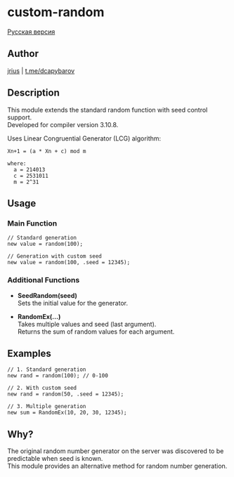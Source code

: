 # custom-random

[Русская версия](README.ru.md)

## Author
[jrius](https://vk.com/s.fridom) | [t.me/dcapybarov](https://t.me/dcapybarov)

## Description

This module extends the standard random function with seed control support.  
Developed for compiler version 3.10.8.

Uses Linear Congruential Generator (LCG) algorithm:
```
Xn+1 = (a * Xn + c) mod m

where:
  a = 214013
  c = 2531011
  m = 2^31
```

## Usage

### Main Function

```pawn
// Standard generation
new value = random(100);

// Generation with custom seed
new value = random(100, .seed = 12345);
```

### Additional Functions

- **SeedRandom(seed)**  
  Sets the initial value for the generator.

- **RandomEx(...)**  
  Takes multiple values and seed (last argument).  
  Returns the sum of random values for each argument.

## Examples

```pawn
// 1. Standard generation
new rand = random(100); // 0-100

// 2. With custom seed
new rand = random(50, .seed = 12345);

// 3. Multiple generation
new sum = RandomEx(10, 20, 30, 12345);
```

## Why?

The original random number generator on the server was discovered to be predictable when seed is known.  
This module provides an alternative method for random number generation.
